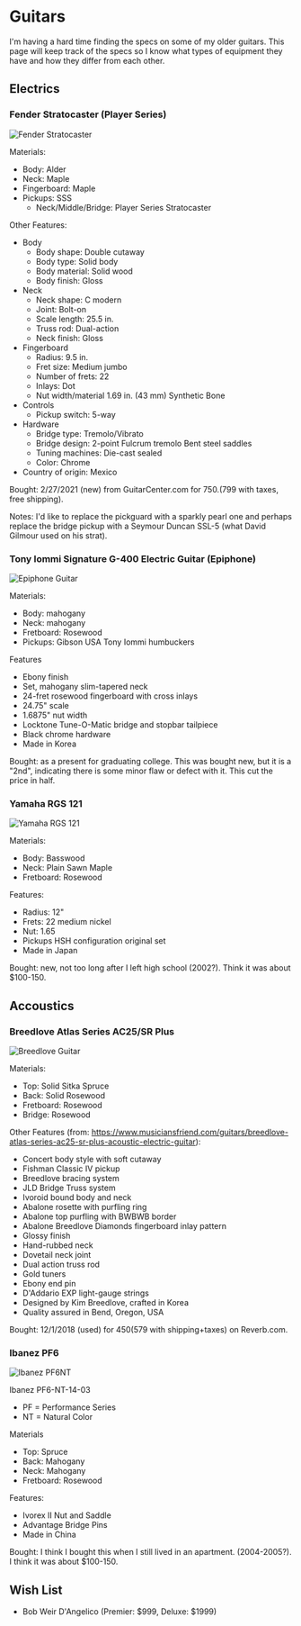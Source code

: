# Guitars

I'm having a hard time finding the specs on some of my older guitars.  This page will keep track of the specs so I know what types of equipment they have and how they differ from each other.

## Electrics

### Fender Stratocaster (Player Series)

![Fender Stratocaster](fender-stratocaster-player-white.jpg)

Materials:

* Body: Alder
* Neck: Maple
* Fingerboard: Maple
* Pickups: SSS
  * Neck/Middle/Bridge: Player Series Stratocaster

Other Features:

* Body
  * Body shape: Double cutaway
  * Body type: Solid body
  * Body material: Solid wood
  * Body finish: Gloss
* Neck
  * Neck shape: C modern
  * Joint: Bolt-on
  * Scale length: 25.5 in.
  * Truss rod: Dual-action
  * Neck finish: Gloss
* Fingerboard
  * Radius: 9.5 in.
  * Fret size: Medium jumbo
  * Number of frets: 22
  * Inlays: Dot
  * Nut width/material 1.69 in. (43 mm) Synthetic Bone
* Controls
  * Pickup switch: 5-way
* Hardware
  * Bridge type: Tremolo/Vibrato
  * Bridge design: 2-point Fulcrum tremolo Bent steel saddles
  * Tuning machines: Die-cast sealed
  * Color: Chrome
* Country of origin: Mexico

Bought: 2/27/2021 (new) from GuitarCenter.com for $750. ($799 with taxes, free shipping).

Notes: I'd like to replace the pickguard with a sparkly pearl one and perhaps replace the bridge pickup with a Seymour Duncan SSL-5 (what David Gilmour used on his strat).

### Tony Iommi Signature G-400 Electric Guitar (Epiphone)

![Epiphone Guitar](epiphone-tony-iommi-g400.jpg)

Materials:

* Body: mahogany
* Neck: mahogany
* Fretboard: Rosewood
* Pickups: Gibson USA Tony Iommi humbuckers

Features

* Ebony finish
* Set, mahogany slim-tapered neck
* 24-fret rosewood fingerboard with cross inlays
* 24.75" scale
* 1.6875" nut width
* Locktone Tune-O-Matic bridge and stopbar tailpiece
* Black chrome hardware
* Made in Korea

Bought: as a present for graduating college.  This was bought new, but it is a "2nd", indicating there is some minor flaw or defect with it.  This cut the price in half.

### Yamaha RGS 121

![Yamaha RGS 121](yamaha-rgs-121.jpg)

Materials:

* Body: Basswood
* Neck: Plain Sawn Maple
* Fretboard: Rosewood

Features:
* Radius: 12"
* Frets: 22 medium nickel
* Nut: 1.65
* Pickups HSH configuration original set
* Made in Japan

Bought: new, not too long after I left high school (2002?).  Think it was about $100-150.

## Accoustics

### Breedlove Atlas Series AC25/SR Plus

![Breedlove Guitar](breedlove-ac25srplus.jpg)

Materials:

* Top: Solid Sitka Spruce
* Back: Solid Rosewood
* Fretboard: Rosewood
* Bridge: Rosewood

Other Features (from: https://www.musiciansfriend.com/guitars/breedlove-atlas-series-ac25-sr-plus-acoustic-electric-guitar):

* Concert body style with soft cutaway
* Fishman Classic IV pickup
* Breedlove bracing system
* JLD Bridge Truss system
* Ivoroid bound body and neck
* Abalone rosette with purfling ring
* Abalone top purfling with BWBWB border
* Abalone Breedlove Diamonds fingerboard inlay pattern
* Glossy finish
* Hand-rubbed neck
* Dovetail neck joint
* Dual action truss rod
* Gold tuners
* Ebony end pin
* D'Addario EXP light-gauge strings
* Designed by Kim Breedlove, crafted in Korea
* Quality assured in Bend, Oregon, USA

Bought: 12/1/2018 (used) for $450 ($579 with shipping+taxes) on Reverb.com.

### Ibanez PF6

![Ibanez PF6NT](ibanez-pf6nt.jpg)

Ibanez PF6-NT-14-03

* PF = Performance Series
* NT = Natural Color

Materials

* Top: Spruce
* Back: Mahogany
* Neck: Mahogany
* Fretboard: Rosewood

Features:

* Ivorex II Nut and Saddle
* Advantage Bridge Pins
* Made in China

Bought: I think I bought this when I still lived in an apartment. (2004-2005?).  I think it was about $100-150.

## Wish List

* Bob Weir D'Angelico (Premier: $999, Deluxe: $1999)
